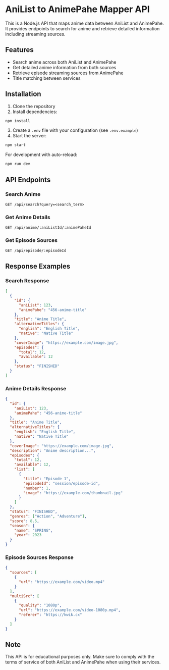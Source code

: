 # AniList to AnimePahe Mapper API

This is a Node.js API that maps anime data between AniList and AnimePahe. It provides endpoints to search for anime and retrieve detailed information including streaming sources.

## Features

- Search anime across both AniList and AnimePahe
- Get detailed anime information from both sources
- Retrieve episode streaming sources from AnimePahe
- Title matching between services

## Installation

1. Clone the repository
2. Install dependencies:
```bash
npm install
```
3. Create a `.env` file with your configuration (see `.env.example`)
4. Start the server:
```bash
npm start
```

For development with auto-reload:
```bash
npm run dev
```

## API Endpoints

### Search Anime
```
GET /api/search?query=<search_term>
```

### Get Anime Details
```
GET /api/anime/:aniListId/:animePaheId
```

### Get Episode Sources
```
GET /api/episode/:episodeId
```

## Response Examples

### Search Response
```json
[
  {
    "id": {
      "aniList": 123,
      "animePahe": "456-anime-title"
    },
    "title": "Anime Title",
    "alternativeTitles": {
      "english": "English Title",
      "native": "Native Title"
    },
    "coverImage": "https://example.com/image.jpg",
    "episodes": {
      "total": 12,
      "available": 12
    },
    "status": "FINISHED"
  }
]
```

### Anime Details Response
```json
{
  "id": {
    "aniList": 123,
    "animePahe": "456-anime-title"
  },
  "title": "Anime Title",
  "alternativeTitles": {
    "english": "English Title",
    "native": "Native Title"
  },
  "coverImage": "https://example.com/image.jpg",
  "description": "Anime description...",
  "episodes": {
    "total": 12,
    "available": 12,
    "list": [
      {
        "title": "Episode 1",
        "episodeId": "session/episode-id",
        "number": 1,
        "image": "https://example.com/thumbnail.jpg"
      }
    ]
  },
  "status": "FINISHED",
  "genres": ["Action", "Adventure"],
  "score": 8.5,
  "season": {
    "name": "SPRING",
    "year": 2023
  }
}
```

### Episode Sources Response
```json
{
  "sources": [
    {
      "url": "https://example.com/video.mp4"
    }
  ],
  "multiSrc": [
    {
      "quality": "1080p",
      "url": "https://example.com/video-1080p.mp4",
      "referer": "https://kwik.cx"
    }
  ]
}
```

## Note

This API is for educational purposes only. Make sure to comply with the terms of service of both AniList and AnimePahe when using their services. 